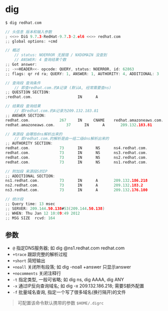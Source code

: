 # dig

```go
$ dig redhat.com

// 头信息 版本和输入参数
; <<>> DiG 9.7.3-RedHat-9.7.3-2.el6 <<>> redhat.com
;; global options: +cmd

// 概述
    // status: NOERROR 无报错 / NXDOMAIN 没查到
    // ANSWER: 4 查询结果个数
;; Got answer:
;; ->>HEADER<<- opcode: QUERY, status: NOERROR, id: 62863
;; flags: qr rd ra; QUERY: 1, ANSWER: 1, AUTHORITY: 4, ADDITIONAL: 3

// 查询段 查询条件
    // 即查redhat.com.的A记录 (默认A, 经常需要查ns)
;; QUESTION SECTION:
;redhat.com.                    IN      A

// 结果段 查询结果
    // 即redhat.com.的A记录为209.132.183.81
;; ANSWER SECTION:
redhat.com.             267     IN     CNAME    redhat.amazoneaws.com.
redhat.amazoneaws.com.     37      IN      A       209.132.183.81

// 来源段 由哪些dns解析出来的
    // 即redhat.com.的解析是由一组二级dns解析出来的
;; AUTHORITY SECTION:
redhat.com.             73      IN      NS      ns4.redhat.com.
redhat.com.             73      IN      NS      ns3.redhat.com.
redhat.com.             73      IN      NS      ns2.redhat.com.
redhat.com.             73      IN      NS      ns1.redhat.com.

// 附加段 来源段S的IP
;; ADDITIONAL SECTION:
ns1.redhat.com.         73      IN      A       209.132.186.218
ns2.redhat.com.         73      IN      A       209.132.183.2
ns3.redhat.com.         73      IN      A       209.132.176.100

// 统计段
;; Query time: 13 msec
;; SERVER: 209.144.50.138#53(209.144.50.138)
;; WHEN: Thu Jan 12 10:09:49 2012
;; MSG SIZE  rcvd: 164
```

## 参数

- `@` 指定DNS服务器; 如 dig @ns1.redhat.com redhat.com
- `+trace` 跟踪完整的解析过程
- `+short` 简短输出
- `+noall` 关闭所有段落; 如 dig -noall +answer 只显示answer
- `+nocomments` 关闭注释行
- `-t` 指定类型, 一般可省略; 如 dig ns, dig AAAA, dig ANY
- `-x` 通过IP反向查询域名; 如 dig -x 209.132.186.218; 需要S额外配置
- `-f` 批量域名查询, 指定一个写了很多域名(换行隔开)的文件

> 可配置该命令默认携带的参数 `$HOME/.digrc`
